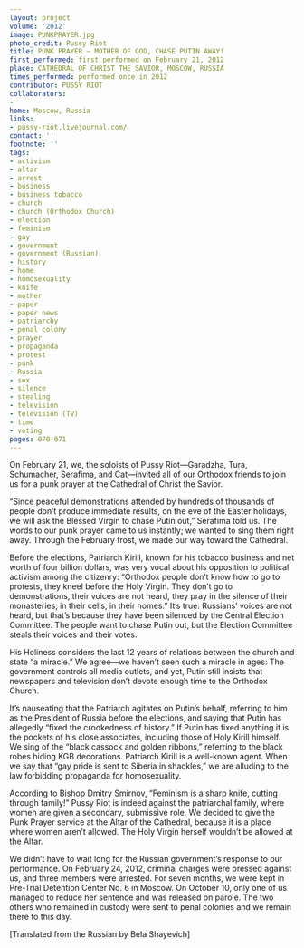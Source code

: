 ```yaml
---
layout: project
volume: '2012'
image: PUNKPRAYER.jpg
photo_credit: Pussy Riot
title: PUNK PRAYER — MOTHER OF GOD, CHASE PUTIN AWAY!
first_performed: first performed on February 21, 2012
place: CATHEDRAL OF CHRIST THE SAVIOR, MOSCOW, RUSSIA
times_performed: performed once in 2012
contributor: PUSSY RIOT
collaborators:
- 
home: Moscow, Russia
links:
- pussy-riot.livejournal.com/
contact: ''
footnote: ''
tags:
- activism
- altar
- arrest
- business
- business tobacco
- church
- church (Orthodox Church)
- election
- feminism
- gay
- government
- government (Russian)
- history
- home
- homosexuality
- knife
- mother
- paper
- paper news
- patriarchy
- penal colony
- prayer
- propaganda
- protest
- punk
- Russia
- sex
- silence
- stealing
- television
- television (TV)
- time
- voting
pages: 070-071
---
```


On February 21, we, the soloists of Pussy Riot—Garadzha, Tura, Schumacher, Serafima, and Cat—invited all of our Orthodox friends to join us for a punk prayer at the Cathedral of Christ the Savior.

“Since peaceful demonstrations attended by hundreds of thousands of people don’t produce immediate results, on the eve of the Easter holidays, we will ask the Blessed Virgin to chase Putin out,” Serafima told us. The words to our punk prayer came to us instantly; we wanted to sing them right away. Through the February frost, we made our way toward the Cathedral.

Before the elections, Patriarch Kirill, known for his tobacco business and net worth of four billion dollars, was very vocal about his opposition to political activism among the citizenry: “Orthodox people don’t know how to go to protests, they kneel before the Holy Virgin. They don’t go to demonstrations, their voices are not heard, they pray in the silence of their monasteries, in their cells, in their homes.” It’s true: Russians’ voices are not heard, but that’s because they have been silenced by the Central Election Committee. The people want to chase Putin out, but the Election Committee steals their voices and their votes.

His Holiness considers the last 12 years of relations between the church and state “a miracle.” We agree—we haven’t seen such a miracle in ages: The government controls all media outlets, and yet, Putin still insists that newspapers and television don’t devote enough time to the Orthodox Church.

It’s nauseating that the Patriarch agitates on Putin’s behalf, referring to him as the President of Russia before the elections, and saying that Putin has allegedly “fixed the crookedness of history.” If Putin has fixed anything it is the pockets of his close associates, including those of Holy Kirill himself. We sing of the “black cassock and golden ribbons,” referring to the black robes hiding KGB decorations. Patriarch Kirill is a well-known agent. When we say that “gay pride is sent to Siberia in shackles,” we are alluding to the law forbidding propaganda for homosexuality.

According to Bishop Dmitry Smirnov, “Feminism is a sharp knife, cutting through family!” Pussy Riot is indeed against the patriarchal family, where women are given a secondary, submissive role. We decided to give the Punk Prayer service at the Altar of the Cathedral, because it is a place where women aren’t allowed. The Holy Virgin herself wouldn’t be allowed at the Altar.

We didn’t have to wait long for the Russian government’s response to our performance. On February 24, 2012, criminal charges were pressed against us, and three members were arrested. For seven months, we were kept in Pre-Trial Detention Center No. 6 in Moscow. On October 10, only one of us managed to reduce her sentence and was released on parole. The two others who remained in custody were sent to penal colonies and we remain there to this day.

[Translated from the Russian by Bela Shayevich]
